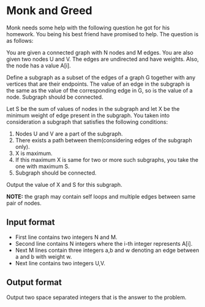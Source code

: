 # Monk and Greed

Monk needs some help with the following question he got for his homework. You being his best friend have promised to help. The question is as follows:

You are given a connected graph with N nodes and M edges. You are also given two nodes U and V. The edges are undirected and have weights. Also, the node has a value A[i].

Define a subgraph as a subset of the edges of a graph G together with any vertices that are their endpoints. The value of an edge in the subgraph is the same as the value of the corresponding edge in G, so is the value of a node. Subgraph should be connected.

Let S be the sum of values of nodes in the subgraph and let X be the minimum weight of edge present in the subgraph. You taken into consideration a subgraph that satisfies the following conditions:

1. Nodes U and V are a part of the subgraph.
2. There exists a path between them(considering edges of the subgraph only).
3. X is maximum.
4. If this maximum X is same for two or more such subgraphs, you take the one with maximum S.
5. Subgraph should be connected.

Output the value of X and S for this subgraph.

**NOTE:** the graph may contain self loops and multiple edges between same pair of nodes.

## Input format

- First line contains two integers N and M.
- Second line contains N integers where the i-th integer represents A[i].
- Next M lines contain three integers a,b and w denoting an edge between a and b with weight w.
- Next line contains two integers U,V.

## Output format

Output two space separated integers that is the answer to the problem.
